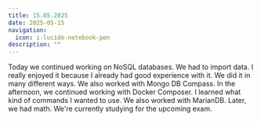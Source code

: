 ```yaml
---
title: 15.05.2025
date: 2025-05-15
navigation:
  icon: i-lucide-notebook-pen
description: ""
---
```


Today we continued working on NoSQL databases. We had to import data. I really enjoyed it because I already had good experience with it. We did it in many different ways. We also worked with Mongo DB Compass. In the afternoon, we continued working with Docker Composer. I learned what kind of commands I wanted to use. We also worked with MarianDB. Later, we had math. We're currently studying for the upcoming exam.

